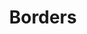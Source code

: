 ---
key: border
eleventyNavigation:
  key: Borders
  parent: Attributes
title: Borders
summary: This property applies a border to one or more sides of an element.
syntaxStatement: "Borders can be used using the data-h2-border attribute and accepts 2 or 4 values:"
syntaxCode: 
  - data-h2-border="media(side, css)"
  - data-h2-border="media(side, width, style, color)"
values:
  - name: Side
    key: side
    required: true
    keys: true
    css: false
    description: The alignment value accepts any CSS value that align-content will accept. Common examples are listed to give you an idea of the formatting.
    examples:
      - flex-start
      - center
      - flex-end
  - name: CSS value
    key: CSS value
    required: true
    keys: false
    css: true
    description: The alignment value accepts any CSS value that align-content will accept. Common examples are listed to give you an idea of the formatting.
    examples:
      - flex-start
      - center
      - flex-end
  - name: Width
    key: width
    required: true
    keys: true
    css: true
    description: The alignment value accepts any CSS value that align-content will accept. Common examples are listed to give you an idea of the formatting.
    examples:
      - flex-start
      - center
      - flex-end
  - name: Style
    key: style
    required: true
    keys: false
    css: true
    description: The alignment value accepts any CSS value that align-content will accept. Common examples are listed to give you an idea of the formatting.
    examples:
      - flex-start
      - center
      - flex-end
  - name: Color
    key: color
    required: true
    keys: true
    css: true
    description: The alignment value accepts any CSS value that align-content will accept. Common examples are listed to give you an idea of the formatting.
    examples:
      - flex-start
      - center
      - flex-end
examples: false
---